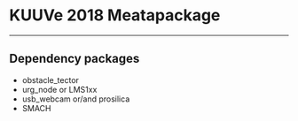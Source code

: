 # KUUVe 2018 Meatapackage
---
## Dependency packages
- obstacle_tector
- urg_node or LMS1xx
- usb_webcam or/and prosilica
- SMACH
